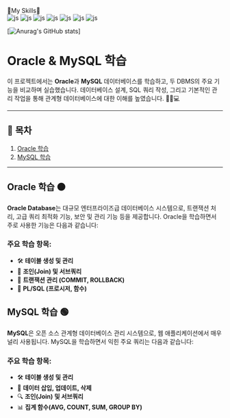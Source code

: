 🚀My Skills🚀<br>
![js](https://img.shields.io/badge/JavaScript-F7DF1E?style=for-the-badge&logo=JavaScript&logoColor=white)
![js](https://img.shields.io/badge/HTML-239120?style=for-the-badge&logo=html5&logoColor=white)
![js](https://img.shields.io/badge/CSS-239120?&style=for-the-badge&logo=css3&logoColor=white)
![js](https://img.shields.io/badge/JSS-F7DF1E?style=for-the-badge&logo=JSS&logoColor=white)
![js](https://img.shields.io/badge/Java-ED8B00?style=for-the-badge&logo=openjdk&logoColor=white)
![js](https://img.shields.io/badge/MySQL-00000F?style=for-the-badge&logo=mysql&logoColor=white)
![js](https://img.shields.io/badge/Oracle-F80000?style=for-the-badge&logo=oracle&logoColor=black)

[![Anurag's GitHub stats](https://github-readme-stats.vercel.app/api?username=lch)]


# Oracle & MySQL 학습

이 프로젝트에서는 **Oracle**과 **MySQL** 데이터베이스를 학습하고, 두 DBMS의 주요 기능을 비교하며 실습했습니다. 데이터베이스 설계, SQL 쿼리 작성, 그리고 기본적인 관리 작업을 통해 관계형 데이터베이스에 대한 이해를 높였습니다. 🧑‍💻💻

---

## 📌 목차

1. [Oracle 학습](#oracle-학습)
2. [MySQL 학습](#mysql-학습)

---

## Oracle 학습 🟠

**Oracle Database**는 대규모 엔터프라이즈급 데이터베이스 시스템으로, 트랜잭션 처리, 고급 쿼리 최적화 기능, 보안 및 관리 기능 등을 제공합니다. Oracle을 학습하면서 주로 사용한 기능은 다음과 같습니다:

### 주요 학습 항목:
- 🛠 **테이블 생성 및 관리**  
- 🔗 **조인(Join) 및 서브쿼리**  
- 🔄 **트랜잭션 관리 (COMMIT, ROLLBACK)**  
- 📝 **PL/SQL (프로시저, 함수)**  




## MySQL 학습 🟢

**MySQL**은 오픈 소스 관계형 데이터베이스 관리 시스템으로, 웹 애플리케이션에서 매우 널리 사용됩니다. MySQL을 학습하면서 익힌 주요 쿼리는 다음과 같습니다:

### 주요 학습 항목:
- 🛠 **테이블 생성 및 관리**
- 🔗 **데이터 삽입, 업데이트, 삭제**
- 🔍 **조인(Join) 및 서브쿼리**
- 📊 **집계 함수(AVG, COUNT, SUM, GROUP BY)**





